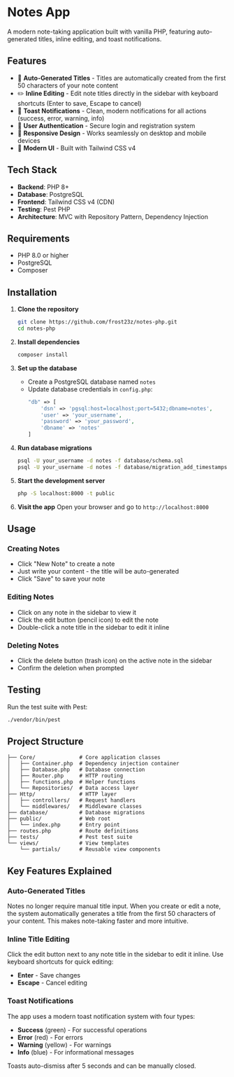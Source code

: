 # Notes App

A modern note-taking application built with vanilla PHP, featuring auto-generated titles, inline editing, and toast notifications.

## Features

- 📝 **Auto-Generated Titles** - Titles are automatically created from the first 50 characters of your note content
- ✏️ **Inline Editing** - Edit note titles directly in the sidebar with keyboard shortcuts (Enter to save, Escape to cancel)
- 🔔 **Toast Notifications** - Clean, modern notifications for all actions (success, error, warning, info)
- 🔐 **User Authentication** - Secure login and registration system
- 📱 **Responsive Design** - Works seamlessly on desktop and mobile devices
- 🎨 **Modern UI** - Built with Tailwind CSS v4

## Tech Stack

- **Backend**: PHP 8+
- **Database**: PostgreSQL
- **Frontend**: Tailwind CSS v4 (CDN)
- **Testing**: Pest PHP
- **Architecture**: MVC with Repository Pattern, Dependency Injection

## Requirements

- PHP 8.0 or higher
- PostgreSQL
- Composer

## Installation

1. **Clone the repository**
   ```bash
   git clone https://github.com/frost23z/notes-php.git
   cd notes-php
   ```

2. **Install dependencies**
   ```bash
   composer install
   ```

3. **Set up the database**
   - Create a PostgreSQL database named `notes`
   - Update database credentials in `config.php`:
     ```php
     "db" => [
         'dsn' => 'pgsql:host=localhost;port=5432;dbname=notes',
         'user' => 'your_username',
         'password' => 'your_password',
         'dbname' => 'notes'
     ]
     ```

4. **Run database migrations**
   ```bash
   psql -U your_username -d notes -f database/schema.sql
   psql -U your_username -d notes -f database/migration_add_timestamps.sql
   ```

5. **Start the development server**
   ```bash
   php -S localhost:8000 -t public
   ```

6. **Visit the app**
   Open your browser and go to `http://localhost:8000`

## Usage

### Creating Notes
- Click "New Note" to create a note
- Just write your content - the title will be auto-generated
- Click "Save" to save your note

### Editing Notes
- Click on any note in the sidebar to view it
- Click the edit button (pencil icon) to edit the note
- Double-click a note title in the sidebar to edit it inline

### Deleting Notes
- Click the delete button (trash icon) on the active note in the sidebar
- Confirm the deletion when prompted

## Testing

Run the test suite with Pest:

```bash
./vendor/bin/pest
```

## Project Structure

```
├── Core/              # Core application classes
│   ├── Container.php  # Dependency injection container
│   ├── Database.php   # Database connection
│   ├── Router.php     # HTTP routing
│   ├── functions.php  # Helper functions
│   └── Repositories/  # Data access layer
├── Http/              # HTTP layer
│   ├── controllers/   # Request handlers
│   └── middlewares/   # Middleware classes
├── database/          # Database migrations
├── public/            # Web root
│   └── index.php      # Entry point
├── routes.php         # Route definitions
├── tests/             # Pest test suite
└── views/             # View templates
    └── partials/      # Reusable view components
```

## Key Features Explained

### Auto-Generated Titles
Notes no longer require manual title input. When you create or edit a note, the system automatically generates a title from the first 50 characters of your content. This makes note-taking faster and more intuitive.

### Inline Title Editing
Click the edit button next to any note title in the sidebar to edit it inline. Use keyboard shortcuts for quick editing:
- **Enter** - Save changes
- **Escape** - Cancel editing

### Toast Notifications
The app uses a modern toast notification system with four types:
- **Success** (green) - For successful operations
- **Error** (red) - For errors
- **Warning** (yellow) - For warnings
- **Info** (blue) - For informational messages

Toasts auto-dismiss after 5 seconds and can be manually closed.